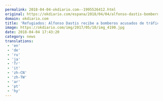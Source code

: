 ```yaml
---
permalink: 2018-04-04-okdiario.com--1995526412.html
original: https://okdiario.com/espana/2018/04/04/alfonso-dastis-bomberos-trafico-personas-refugiados-grecia-2067769
domain: okdiario.com
title: 'Refugiados: Alfonso Dastis recibe a bomberos acusados de tráfico de personas en Grecia'
image: https://okdiario.com/img/2017/05/10/img_4190.jpg
date: 2018-04-04 17:43:20
category: news
translations: 
 - 'en'
 - 'de'
 - 'ru'
 - 'ja'
 - 'fr'
 - 'it'
 - 'zh-CN'
 - 'zh-TW'
 - 'ar'
 - 'pt'
 - 'hy'
---
```


